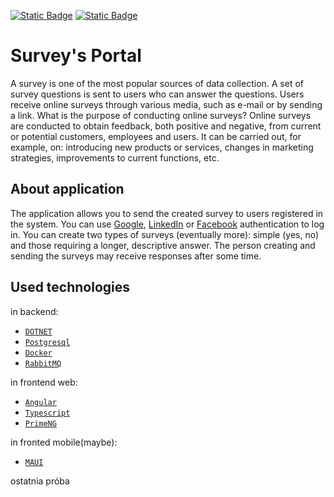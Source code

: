 [![Static Badge](https://img.shields.io/badge/100%20Commits-green?style=for-the-badge&label=The%20project%20participates%20in&link=right%2Fhttps%3A%2F%2F100commitow.pl)](https://100commitow.pl)
[![Static Badge](https://img.shields.io/badge/MIT-orange?style=for-the-badge&label=License)](https://github.com/KarolMaliglowka/SurveysPortal/blob/master/License)

# Survey's Portal
A survey is one of the most popular sources of data collection. A set of survey questions is sent to users who can answer the questions. Users receive online surveys through various media, such as e-mail or by sending a link.
What is the purpose of conducting online surveys? Online surveys are conducted to obtain feedback, both positive and negative, from current or potential customers, employees and users.
It can be carried out, for example, on: introducing new products or services, changes in marketing strategies, improvements to current functions, etc.

## About application
The application allows you to send the created survey to users registered in the system. You can use [Google](http://google.pl), [LinkedIn](https://linkedin.com) or [Facebook](https://facebook.com) authentication to log in. You can create two types of surveys (eventually more): simple (yes, no) and those requiring a longer, descriptive answer. The person creating and sending the surveys may receive responses after some time.

## Used technologies

in backend:
- [`DOTNET`](https://dotnet.microsoft.com/en-us/)
- [`Postgresql`](https://www.postgresql.org.pl/)
- [`Docker`](https://www.docker.com/)
- [`RabbitMQ`](https://www.rabbitmq.com/)

in frontend web:
- [`Angular`](https://angular.io/)
- [`Typescript`](https://www.typescriptlang.org/)
- [`PrimeNG`](https://primeng.org/)

in fronted mobile(maybe):

- [`MAUI`](https://dotnet.microsoft.com/en-us/apps/maui)

ostatnia próba